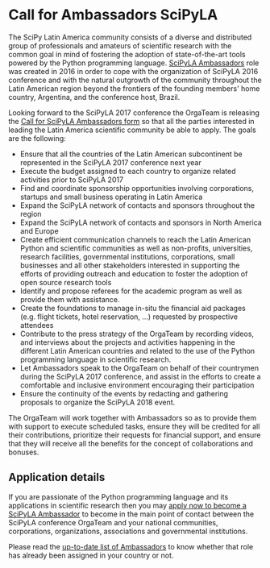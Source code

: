 
# Call for Ambassadors SciPyLA

The SciPy Latin America community consists of a diverse and distributed
group of professionals and amateurs of scientific research with the common
goal in mind of fostering the adoption of state-of-the-art tools powered
by the Python programming language.
[SciPyLA Ambassadors](https://github.com/scipy-latinamerica/organizers/blob/master/contacts/ambassadors.md)
role was created in 2016
in order to cope with the organization of SciPyLA 2016 conference and with the
natural outgrowth of the community throughout the Latin American region
beyond the frontiers of the founding members' home country, Argentina,
and the conference host, Brazil.

Looking forward to the SciPyLA 2017 conference the OrgaTeam is releasing the
[Call for SciPyLA Ambassadors form]() so that all the
parties interested in leading the Latin America scientific community
be able to apply. The goals are the following:

- Ensure that all the countries of the Latin American subcontinent
  be represented in the SciPyLA 2017 conference next year
- Execute the budget assigned to each country to organize related activities
  prior to SciPyLA 2017
- Find and coordinate sponsorship opportunities involving
  corporations, startups and small business operating in Latin America
- Expand the SciPyLA network of contacts and sponsors
  throughout the region
- Expand the SciPyLA network of contacts and sponsors
  in North America and Europe
- Create efficient communication channels to reach the
  Latin American Python and scientific communities as well as
  non-profits, universities, research facilities, governmental
  institutions, corporations, small businesses and all other
  stakeholders interested in supporting the efforts of
  providing outreach and education to foster the adoption of
  open source research tools
- Identify and propose referees for the academic program
  as well as provide them with assistance.
- Create the foundations to manage in-situ the financial aid packages
  (e.g. flight tickets, hotel reservation, ...) requested by
  prospective attendees
- Contribute to the press strategy of the OrgaTeam by recording videos,
  and interviews about the projects and activities happening in the
  different Latin American countries and related to the
  use of the Python programming language in scientific research.
- Let Ambassadors speak to the OrgaTeam on behalf of their countrymen
  during the SciPyLA 2017 conference, and assist in the efforts to
  create a comfortable and inclusive environment encouraging
  their participation
- Ensure the continuity of the events by redacting and gathering
  proposals to organize the SciPyLA 2018 event.

The OrgaTeam will work together with Ambassadors so as to provide them
with support to execute scheduled tasks, ensure they will be credited
for all their contributions, prioritize their requests for financial
support, and ensure that they will receive all the benefits for the
concept of collaborations and bonuses.

## Application details

If you are passionate of the Python programming language and
its applications in scientific research then you may
[apply now to become a SciPyLA Ambassador]()
to become in the main point of contact between the SciPyLA
conference OrgaTeam and your national communities, corporations,
organizations, associations and governmental institutions.

Please read the [up-to-date list of Ambassadors](https://github.com/scipy-latinamerica/organizers/blob/master/contacts/ambassadors.md)
to know whether that role has already been assigned in your country
or not.

